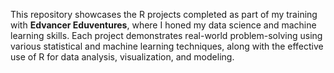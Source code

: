 This repository showcases the R projects completed as part of my training with **Edvancer Eduventures**, where I honed my data science and machine learning skills. Each project demonstrates real-world problem-solving using various statistical and machine learning techniques, along with the effective use of R for data analysis, visualization, and modeling.  

